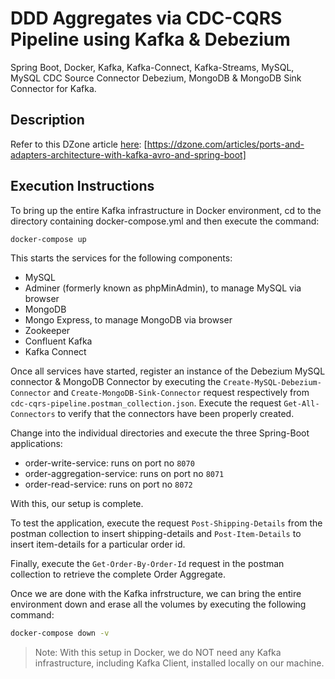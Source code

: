 # DDD Aggregates via CDC-CQRS Pipeline using Kafka &amp; Debezium
Spring Boot, Docker, Kafka, Kafka-Connect, Kafka-Streams, MySQL, MySQL CDC Source Connector Debezium, MongoDB &amp; MongoDB Sink Connector for Kafka. 

## Description
Refer to this DZone article [here]: [https://dzone.com/articles/ports-and-adapters-architecture-with-kafka-avro-and-spring-boot]

## Execution Instructions
To bring up the entire Kafka infrastructure in Docker environment, cd to the directory containing docker-compose.yml and then execute the command:
```sh
docker-compose up
```
This starts the services for the following components:
- MySQL
- Adminer (formerly known as phpMinAdmin), to manage MySQL via browser
- MongoDB
- Mongo Express, to manage MongoDB via browser
- Zookeeper
- Confluent Kafka
- Kafka Connect

Once all services have started, register an instance of the Debezium MySQL connector & MongoDB Connector by executing the `Create-MySQL-Debezium-Connector` and `Create-MongoDB-Sink-Connector` request respectively from `cdc-cqrs-pipeline.postman_collection.json`. Execute the request `Get-All-Connectors` to verify that the connectors have been properly created.

Change into the individual directories and execute the three Spring-Boot applications:
- order-write-service: runs on port no `8070`
- order-aggregation-service: runs on port no `8071`
- order-read-service: runs on port no `8072`

With this, our setup is complete.

To test the application, execute the request `Post-Shipping-Details` from the postman collection to insert shipping-details and `Post-Item-Details` to insert item-details for a particular order id.

Finally, execute the `Get-Order-By-Order-Id` request in the postman collection to retrieve the complete Order Aggregate.

Once we are done with the Kafka infrstructure, we can bring the entire environment down and erase all the volumes by executing the following command:
```sh
docker-compose down -v
```

> Note: With this setup in Docker, we do NOT need any Kafka infrastructure, including Kafka Client, installed locally on our machine.


[//]: # (These are reference links used in the body of this note and get stripped out when the markdown processor does its job. There is no need to format nicely because it shouldn't be seen. Thanks SO - http://stackoverflow.com/questions/4823468/store-comments-in-markdown-syntax)

[here]: <https://dzone.com/articles/ports-and-adapters-architecture-with-kafka-avro-and-spring-boot>
[https://dzone.com/articles/ports-and-adapters-architecture-with-kafka-avro-and-spring-boot]: <https://dzone.com/articles/ports-and-adapters-architecture-with-kafka-avro-and-spring-boot>
